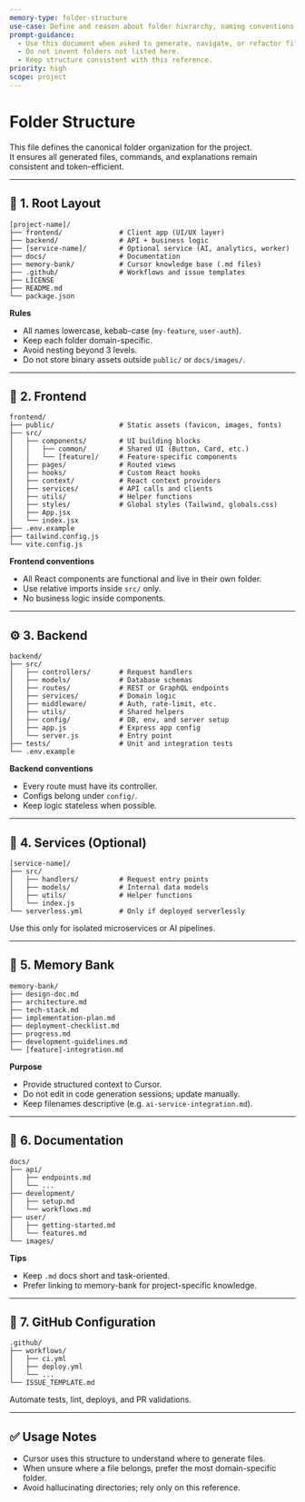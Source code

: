 ```yaml
---
memory-type: folder-structure
use-case: Define and reason about folder hierarchy, naming conventions, and placement of files.
prompt-guidance: 
  - Use this document when asked to generate, navigate, or refactor file structures.
  - Do not invent folders not listed here.
  - Keep structure consistent with this reference.
priority: high
scope: project
---
```


# Folder Structure

This file defines the canonical folder organization for the project.  
It ensures all generated files, commands, and explanations remain consistent and token-efficient.

---

## 🧱 1. Root Layout
```
[project-name]/
├── frontend/              # Client app (UI/UX layer)
├── backend/               # API + business logic
├── [service-name]/        # Optional service (AI, analytics, worker)
├── docs/                  # Documentation
├── memory-bank/           # Cursor knowledge base (.md files)
├── .github/               # Workflows and issue templates
├── LICENSE
├── README.md
└── package.json
```
**Rules**
- All names lowercase, kebab-case (`my-feature`, `user-auth`).
- Keep each folder domain-specific.
- Avoid nesting beyond 3 levels.
- Do not store binary assets outside `public/` or `docs/images/`.

---

## 🎨 2. Frontend
```
frontend/
├── public/                # Static assets (favicon, images, fonts)
├── src/
│   ├── components/        # UI building blocks
│   │   ├── common/        # Shared UI (Button, Card, etc.)
│   │   └── [feature]/     # Feature-specific components
│   ├── pages/             # Routed views
│   ├── hooks/             # Custom React hooks
│   ├── context/           # React context providers
│   ├── services/          # API calls and clients
│   ├── utils/             # Helper functions
│   ├── styles/            # Global styles (Tailwind, globals.css)
│   ├── App.jsx
│   └── index.jsx
├── .env.example
├── tailwind.config.js
└── vite.config.js
```
**Frontend conventions**
- All React components are functional and live in their own folder.
- Use relative imports inside `src/` only.
- No business logic inside components.

---

## ⚙️ 3. Backend
```
backend/
├── src/
│   ├── controllers/       # Request handlers
│   ├── models/            # Database schemas
│   ├── routes/            # REST or GraphQL endpoints
│   ├── services/          # Domain logic
│   ├── middleware/        # Auth, rate-limit, etc.
│   ├── utils/             # Shared helpers
│   ├── config/            # DB, env, and server setup
│   ├── app.js             # Express app config
│   └── server.js          # Entry point
├── tests/                 # Unit and integration tests
└── .env.example
```
**Backend conventions**
- Every route must have its controller.
- Configs belong under `config/`.
- Keep logic stateless when possible.

---

## 🧩 4. Services (Optional)
```
[service-name]/
├── src/
│   ├── handlers/          # Request entry points
│   ├── models/            # Internal data models
│   ├── utils/             # Helper functions
│   └── index.js
└── serverless.yml         # Only if deployed serverlessly
```
Use this only for isolated microservices or AI pipelines.

---

## 🧠 5. Memory Bank
```
memory-bank/
├── design-doc.md
├── architecture.md
├── tech-stack.md
├── implementation-plan.md
├── deployment-checklist.md
├── progress.md
├── development-guidelines.md
└── [feature]-integration.md
```
**Purpose**
- Provide structured context to Cursor.
- Do not edit in code generation sessions; update manually.
- Keep filenames descriptive (e.g. `ai-service-integration.md`).

---

## 📘 6. Documentation
```
docs/
├── api/
│   ├── endpoints.md
│   └── ...
├── development/
│   ├── setup.md
│   └── workflows.md
├── user/
│   ├── getting-started.md
│   └── features.md
└── images/
```
**Tips**
- Keep `.md` docs short and task-oriented.
- Prefer linking to memory-bank for project-specific knowledge.

---

## 🧰 7. GitHub Configuration
```
.github/
├── workflows/
│   ├── ci.yml
│   ├── deploy.yml
│   └── ...
└── ISSUE_TEMPLATE.md
```
Automate tests, lint, deploys, and PR validations.

---

## ✅ Usage Notes
- Cursor uses this structure to understand where to generate files.
- When unsure where a file belongs, prefer the most domain-specific folder.
- Avoid hallucinating directories; rely only on this reference.
